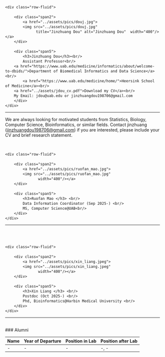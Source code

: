

<div class="container">

    <div class="row-fluid">
        
        <div class="span2">
            <a href="../assets/pics/douj.jpg">
            <img src="../assets/pics/douj.jpg"
                  title="Jinzhuang Dou" alt="Jinzhuang Dou"  width="400"/></a>
        </div>

        <div class="span5">
            <h3>Jinzhuang Dou</h3><br/>
            Assistant Professor<br/>  	    
	    <a href="https://www.uab.edu/medicine/informatics/about/welcome-to-dbids/">Department of Biomedical Informatics and Data Science</a><br/>	     
            <a href="https://www.uab.edu/medicine/home/">Heersink School of Medicine</a><br/>	    
	    <a href="../assets/jdou_cv.pdf">Download my CV</a><br/>
	    My Email: jdou@uab.edu or jinzhuangdou198706@gmail.com
        </div>
    </div>
</div>
<hr />

We are always looking for motivated students from Statistics, Biology, Computer Science, Bioinformatics, or similar fields.  Contact jinzhuang (jinzhuangdou198706@gmail.com) if you are interested, please include your CV and brief research statement.



<br/>
<div class="container">

    <div class="row-fluid">
        
        <div class="span2">
            <a href="../assets/pics/ruofan_mao.jpg">
            <img src="../assets/pics/ruofan_mao.jpg"
                   width="400"/></a>
        </div>

        <div class="span5">
            <h3>Ruofan Mao </h3> <br/>
			Data Information Coordinator (Sep 2025-) <br/>       
            MS, Computer Science@UAB<br/>  	    
        </div>
    </div>
</div>
<hr /><br/>


<br/>
<div class="container">

    <div class="row-fluid">
        
        <div class="span2">
            <a href="../assets/pics/xin_liang.jpeg">
            <img src="../assets/pics/xin_liang.jpeg"
                   width="400"/></a>
        </div>

        <div class="span5">
            <h3>Xin Liang </h3> <br/>
			Postdoc (Oct 2025-) <br/>       
            Phd, Bioinformatics@Harbin Medical University <br/>  	    
        </div>
    </div>
</div>
<hr /><br/>
### Alumni

Name | Year of Departure | Position in Lab | Position after Lab
:----|:------------------|:----------------|:------------------
- | - | - | -, -
